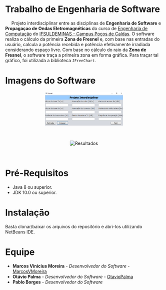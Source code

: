 # Trabalho de Engenharia de Software

&nbsp;&nbsp;&nbsp;&nbsp;&nbsp;Projeto interdisciplinar entre as disciplinas de **Engenharia de Software** e **Propagaçao de Ondas Eletromagnéticas** do curso de [Engenharia de Computação](https://pcs.ifsuldeminas.edu.br/index.php?option=com_content&view=article&id=639&Itemid=267) do [IFSULDEMINAS - Campus Poços de Caldas](https://pcs.ifsuldeminas.edu.br/). O software realiza o cálculo da primeira **Zona de Fresnel** e, com base nas entradas do usuário, calcula a potência recebida e potência efetivamente irradiada considerando espaço livre. Com base no cálculo do raio da **Zona de Fresnel**, o software traça a primeira zona em forma gráfica. Para traçar tal gráfico, foi utilizada a biblioteca `JFreeChart`.

# Imagens do Software

<p align = "center">
  <img src="https://raw.githubusercontent.com/MarcosVMoreira/Projeto-de-Propagacao-de-Ondas-Eletromagneticas/master/Imagens%20do%20sistema/Principal.png" alt="Principal" width="250"/>
</p>      <br>
<p align = "center">
  <img src="hhttps://raw.githubusercontent.com/MarcosVMoreira/Projeto-de-Propagacao-de-Ondas-Eletromagneticas/master/Imagens%20do%20sistema/Resultado.png" alt="Resultados" width="250"/>
</p>     <br> 

# Pré-Requisitos

- Java 8 ou superior.
- JDK 10.0 ou superior.

# Instalação

Basta clonar/baixar os arquivos do repositório e abri-los utilizando NetBeans IDE.

# Equipe

* **Marcos Vinícius Moreira** - *Desenvolvedor do Software* - [MarcosVMoreira](https://github.com/MarcosVMoreira)
* **Otávio Palma** - *Desenvolvedor do Software* - [OtavioPalma](https://github.com/OtavioPalma)
* **Pablo Borges** - *Desenvolvedor do Software*

